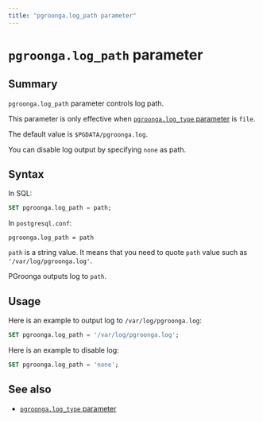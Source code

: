 ```yaml
---
title: "pgroonga.log_path parameter"
---
```


# `pgroonga.log_path` parameter

## Summary

`pgroonga.log_path` parameter controls log path.

This parameter is only effective when [`pgroonga.log_type` parameter](log-type.html) is `file`.

The default value is `$PGDATA/pgroonga.log`.

You can disable log output by specifying `none` as path.

## Syntax

In SQL:

```sql
SET pgroonga.log_path = path;
```

In `postgresql.conf`:

```text
pgroonga.log_path = path
```

`path` is a string value. It means that you need to quote `path` value such as `'/var/log/pgroonga.log'`.

PGroonga outputs log to `path`.

## Usage

Here is an example to output log to `/var/log/pgroonga.log`:

```sql
SET pgroonga.log_path = '/var/log/pgroonga.log';
```

Here is an example to disable log:

```sql
SET pgroonga.log_path = 'none';
```

## See also

  * [`pgroonga.log_type` parameter](log-type.html)
